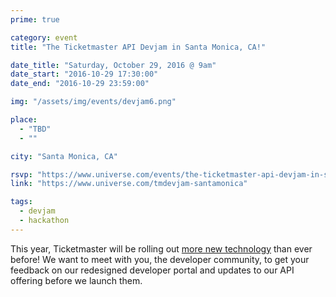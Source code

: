 ```yaml
---
prime: true

category: event
title: "The Ticketmaster API Devjam in Santa Monica, CA!"

date_title: "Saturday, October 29, 2016 @ 9am"
date_start: "2016-10-29 17:30:00"
date_end: "2016-10-29 23:59:00"

img: "/assets/img/events/devjam6.png"

place: 
  - "TBD"
  - ""

city: "Santa Monica, CA"

rsvp: "https://www.universe.com/events/the-ticketmaster-api-devjam-in-santa-monica-ca-tickets-santa-monica-0BW3MX"
link: "https://www.universe.com/tmdevjam-santamonica"

tags: 
  - devjam
  - hackathon
---
```


This year, Ticketmaster will be rolling out [more new technology](https://medium.com/ticketmaster-tech/open-platform-at-ticketmaster-e1f3b05cd417) than ever before! We want to meet with you, the developer community, to get your feedback on our redesigned developer portal and updates to our API offering before we launch them.
